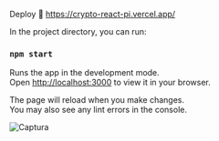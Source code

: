 Deploy 💨  https://crypto-react-pi.vercel.app/

In the project directory, you can run:

### `npm start`

Runs the app in the development mode.\
Open [http://localhost:3000](http://localhost:3000) to view it in your browser.

The page will reload when you make changes.\
You may also see any lint errors in the console.


![Captura](https://github.com/Katherine-LM/Crypto-React/assets/84242735/ba4ac74f-fd3b-4674-9470-c112fd771888)

